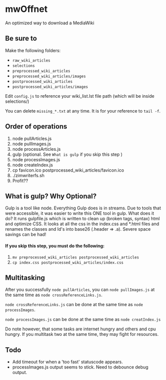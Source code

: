 # mwOffnet
An optimized way to download a MediaWiki

## Be sure to
Make the following folders:
  * `raw_wiki_articles`
  * `selections`
  * `preprocessed_wiki_articles`
  * `preprocessed_wiki_articles/images`
  * `postprocessed_wiki_articles`
  * `postprocessed_wiki_articles/images`

Edit `config.js` to reference your wiki_list.lst file path (which will be inside selections/)

You can delete `missing_*.txt` at any time. It is for your reference to `tail -f`.

## Order of operations
  1. node pullArticles.js
  2. node pullImages.js
  4. node processArticles.js
  5. gulp (optional. See `What is gulp` if you skip this step )
  5. node processImages.js
  6. node createIndex.js
  7. cp favicon.ico postprocessed_wiki_articles/favicon.ico
  7. ./zimwriterfs.sh
  8. Profit??

## What is gulp? Why Optional?
Gulp is a tool like node. Everything Gulp does is in streams. Due to tools that were accessible, it was easier to write this ONE tool in gulp. What does it do? It runs gulpfile.js which is written to clean up (broken tags, syntax) html and optimize CSS. It looks at all the css in the index.css and *.html files and renames the classes and Id's into base26 (.header => .a). Severe space savings can be had!

#### If you skip this step, you must do the following:
  1. `mv preprocessed_wiki_articles postprocessed_wiki_articles`
  2. `cp index.css postprocessed_wiki_articles/index.css`

## Multitasking
After you successfully `node pullArticles`, you can `node pullImages.js` at the same time as `node crossReferenceLinks.js`. 

`node crossReferenceLinks.js` can be done at the same time as `node processImages`.

`node processImages.js` can be done at the same time as `node creatIndex.js`

Do note however, that some tasks are internet hungry and others and cpu hungry. If you multitask two at the same time, they may fight for resources.

## Todo
  * Add timeout for when a 'too fast' statuscode appears.
  * processImages.js output seems to stick. Need to debounce debug output.